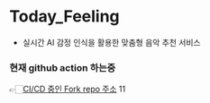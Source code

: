 # Today_Feeling
* 실시간 AI 감정 인식을 활용한 맞춤형 음악 추천 서비스

### 현재 github action 하는중
👉🏻[CI/CD 중인 Fork repo 주소](https://github.com/dksj9921/Today_Feeling)
11
